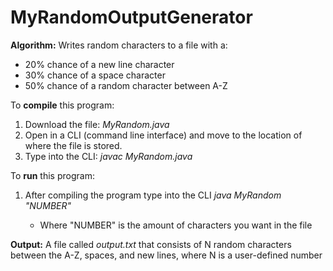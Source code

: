 # MyRandomOutputGenerator
<p><b>Algorithm:</b> Writes random characters to a file with a:</p>
<ul>
  <li>20% chance of a new line character</li>
  <li>30% chance of a space character</li>
  <li>50% chance of a random character between A-Z</li>
</ul>

<p>To <b>compile</b> this program:</p>
<ol>
  <li>Download the file: <i>MyRandom.java</i></li>
  <li>Open in a CLI (command line interface) and move to the location of where the file is stored.</li>
  <li>Type into the CLI: <i>javac MyRandom.java</i></li>
</ol>

<p>To <b>run</b> this program:</p>
<ol>
  <li>After compiling the program type into the CLI <i>java MyRandom "NUMBER"</i></li>
  <ul>
     <li>Where "NUMBER" is the amount of characters you want in the file</li>
  </ul>
</ol>
    
<p><b>Output:</b> A file called <i>output.txt</i> that consists of N random characters between the A-Z, spaces, and new lines, where N is a user-defined number</p>
  
